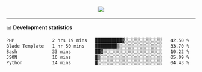 <h3 align="center">
  <a href="https://github.com/hwalker928">
      <img src="https://github-profile-trophy.vercel.app/?username=hwalker928&no-bg=true&no-frame=true">
  </a>
</h3>


<hr>

📊 **Development statistics**

<!--START_SECTION:waka-->

```txt
PHP              2 hrs 19 mins   ██████████▓░░░░░░░░░░░░░░   42.50 %
Blade Template   1 hr 50 mins    ████████▒░░░░░░░░░░░░░░░░   33.70 %
Bash             33 mins         ██▓░░░░░░░░░░░░░░░░░░░░░░   10.22 %
JSON             16 mins         █▒░░░░░░░░░░░░░░░░░░░░░░░   05.09 %
Python           14 mins         █░░░░░░░░░░░░░░░░░░░░░░░░   04.43 %
```

<!--END_SECTION:waka-->
